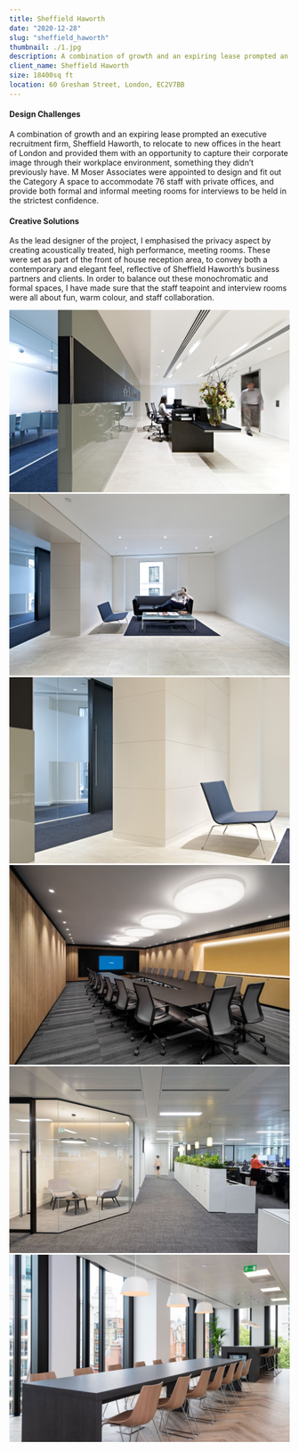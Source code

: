 ```yaml
---
title: Sheffield Haworth
date: "2020-12-28"
slug: "sheffield_haworth"
thumbnail: ./1.jpg
description: A combination of growth and an expiring lease prompted an executive recruitment firm, Sheffield Haworth, to relocate to new offices in the heart of London and provided them with an opportunity to capture their corporate image through their workplace environment.
client_name: Sheffield Haworth
size: 18400sq ft
location: 60 Gresham Street, London, EC2V7BB
---
```


<div class="kg-card kg-image-card kg-width-wide">

#### Design Challenges

A combination of growth and an expiring lease prompted an executive recruitment firm, Sheffield Haworth, to relocate to new offices in the heart of London and provided them with an opportunity to capture their corporate image through their workplace environment, something they didn’t previously have.
M Moser Associates were appointed to design and fit out the Category A space to accommodate 76 staff with private offices, and provide both formal and informal meeting rooms for interviews to be held in the strictest confidence.

#### Creative Solutions

As the lead designer of the project, I emphasised the privacy aspect by creating acoustically treated, high performance, meeting rooms. These were set as part of the front of house reception area, to convey both a contemporary and elegant feel, reflective of Sheffield Haworth’s business partners and clients.
In order to balance out these monochromatic and formal spaces, I have made sure that the staff teapoint and interview rooms were all about fun, warm colour, and staff collaboration.

![Office](./2.jpg)
![Office](./3.jpg)
![Office](./4.jpg)
![Office](./4.1.jpg)
![Office](./6.jpg)
![Office](./7.jpg)

</div>
